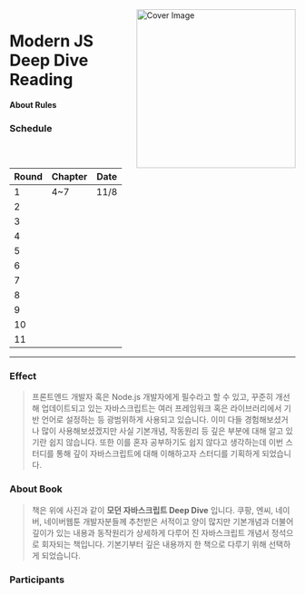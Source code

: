 <img src="https://user-images.githubusercontent.com/46489446/147623793-81366884-23e2-41bd-96c9-71d846ebcfe8.jpeg" width="280" title="Cover Image" align="right">

# Modern JS Deep Dive Reading

**About Rules**

### Schedule

| Round | Chapter | Date |
| ----- | ------- | ---- |
| 1     | 4~7     | 11/8 |
| 2     |         |      |
| 3     |         |      |
| 4     |         |      |
| 5     |         |      |
| 6     |         |      |
| 7     |         |      |
| 8     |         |      |
| 9     |         |      |
| 10    |         |      |
| 11    |         |      |

---

### Effect

> 프론트엔드 개발자 혹은 Node.js 개발자에게 필수라고 할 수 있고, 꾸준히 개선해 업데이트되고 있는 자바스크립트는 여러 프레임워크 혹은 라이브러리에서 기반 언어로 설정하는 등 광범위하게 사용되고 있습니다. 이미 다들 경험해보셨거나 많이 사용해보셨겠지만 사실 기본개념, 작동원리 등 깊은 부분에 대해 알고 있기란 쉽지 않습니다. 또한 이를 혼자 공부하기도 쉽지 않다고 생각하는데 이번 스터디를 통해 깊이 자바스크립트에 대해 이해하고자 스터디를 기획하게 되었습니다.

### About Book

> 책은 위에 사진과 같이 **모던 자바스크립트 Deep Dive** 입니다. 쿠팡, 엔씨, 네이버, 네이버웹툰 개발자분들께 추천받은 서적이고 양이 많지만 기본개념과 더불어 깊이가 있는 내용과 동작원리가 상세하게 다루어 진 자바스크립트 개념서 정석으로 회자되는 책입니다. 기본기부터 깊은 내용까지 한 책으로 다루기 위해 선택하게 되었습니다.

### Participants
